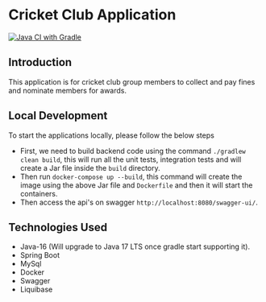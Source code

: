 # Cricket Club Application
[![Java CI with Gradle](https://github.com/grijeshsaini/cricket-club/actions/workflows/gradle.yml/badge.svg)](https://github.com/grijeshsaini/cricket-club/actions/workflows/gradle.yml)

## Introduction
 This application is for cricket club group members to collect and pay fines and nominate members for awards.
 
## Local Development
To start the applications locally, please follow the below steps

- First, we need to build backend code using the command `./gradlew clean build`, this will run all the unit tests, integration tests and will create a Jar file inside the `build` directory.
- Then run `docker-compose up --build`, this command will create the image using the above Jar file and `Dockerfile` and then it will start the containers.
- Then access the api's on swagger `http://localhost:8080/swagger-ui/`.

## Technologies Used

- Java-16 (Will upgrade to Java 17 LTS once gradle start supporting it).
- Spring Boot
- MySql
- Docker
- Swagger
- Liquibase